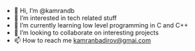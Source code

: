 - 👋 Hi, I’m @kamrandb
- 👀 I’m interested in tech related stuff
- 🌱 I’m currently learning low level programming in C and C++
- 💞️ I’m looking to collaborate on interesting projects 
- 📫 How to reach me kamranbadirov@gmai.com

<!---
kamrandb/kamrandb is a ✨ special ✨ repository because its `README.md` (this file) appears on your GitHub profile.
You can click the Preview link to take a look at your changes.
--->
